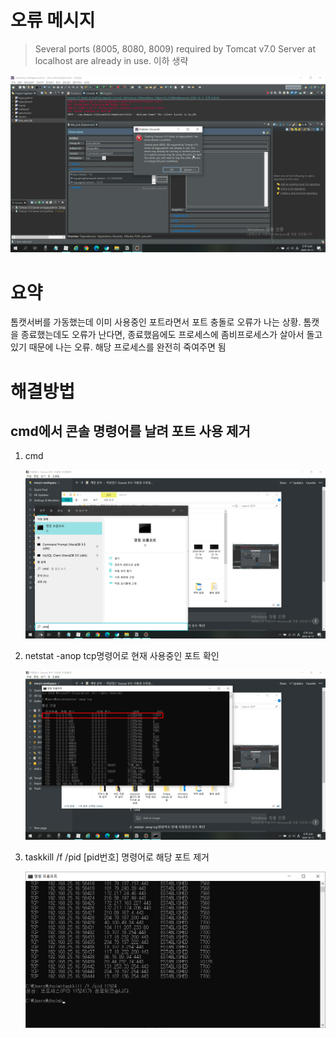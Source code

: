 # 오류 메시지

> Several ports (8005, 8080, 8009) required by Tomcat v7.0 Server at localhost are already in use. 이하 생략

![img.png](img.png)

# 요약

톰캣서버를 가동했는데 이미 사용중인 포트라면서 포트 충돌로 오류가 나는 상황. 톰캣을 종료했는데도 오류가 난다면, 종료했음에도 프로세스에 좀비프로세스가 살아서 돌고 있기 때문에 나는 오류. 해당 프로세스를 완전히 죽여주면 됨

# 해결방법

## cmd에서 콘솔 명령어를 날려 포트 사용 제거

1. cmd

   ![img_1.png](img_1.png)

2. netstat -anop tcp명령어로 현재 사용중인 포트 확인

   ![img_2.png](img_2.png)

3. taskkill /f /pid [pid번호] 명령어로 해당 포트 제거

   ![img_3.png](img_3.png)